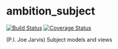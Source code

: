 # ambition_subject

[![Build Status](https://travis-ci.org/botswana-harvard/ambition-subject.svg?branch=develop)](https://travis-ci.org/botswana-harvard/ambition-subject) [![Coverage Status](https://coveralls.io/repos/github/botswana-harvard/ambition-subject/badge.svg?branch=develop)](https://coveralls.io/github/botswana-harvard/ambition-subject?branch=develop)

(P.I. Joe Jarvis) Subject models and views


